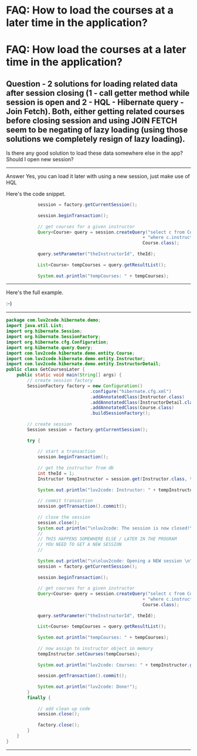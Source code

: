 # FAQ: How to load the courses at a later time in the application?
# FAQ: How load the courses at a later time in the application?

## Question - 2 solutions for loading related data after session closing (1 - call getter method while session is open and 2 - HQL - Hibernate query - Join Fetch). Both, either getting related courses before closing session and using JOIN FETCH seem to be negating of lazy loading (using those solutions we completely resign of lazy loading).

Is there any good solution to load these data somewhere else in the app? Should I open new session?

---

Answer
Yes, you can load it later with using a new session, just make use of HQL

Here's the code snippet.
```java
            session = factory.getCurrentSession();
            
            session.beginTransaction();
            
            // get courses for a given instructor
            Query<Course> query = session.createQuery("select c from Course c "
                                                    + "where c.instructor.id=:theInstructorId",    
                                                    Course.class);
            
            query.setParameter("theInstructorId", theId);
            
            List<Course> tempCourses = query.getResultList();
            
            System.out.println("tempCourses: " + tempCourses);
```
---

Here's the full example. 

:-)

---
```java
package com.luv2code.hibernate.demo;
import java.util.List;
import org.hibernate.Session;
import org.hibernate.SessionFactory;
import org.hibernate.cfg.Configuration;
import org.hibernate.query.Query;
import com.luv2code.hibernate.demo.entity.Course;
import com.luv2code.hibernate.demo.entity.Instructor;
import com.luv2code.hibernate.demo.entity.InstructorDetail;
public class GetCoursesLater {
    public static void main(String[] args) {
        // create session factory
        SessionFactory factory = new Configuration()
                                .configure("hibernate.cfg.xml")
                                .addAnnotatedClass(Instructor.class)
                                .addAnnotatedClass(InstructorDetail.class)
                                .addAnnotatedClass(Course.class)
                                .buildSessionFactory();
        
        // create session
        Session session = factory.getCurrentSession();
        
        try {            
            
            // start a transaction
            session.beginTransaction();
                        
            // get the instructor from db
            int theId = 1;
            Instructor tempInstructor = session.get(Instructor.class, theId);                    
            
            System.out.println("luv2code: Instructor: " + tempInstructor);    
            
            // commit transaction
            session.getTransaction().commit();
            
            // close the session
            session.close();
            System.out.println("\nluv2code: The session is now closed!\n");
            //
            // THIS HAPPENS SOMEWHERE ELSE / LATER IN THE PROGRAM
            // YOU NEED TO GET A NEW SESSION
            //
            
            System.out.println("\n\nluv2code: Opening a NEW session \n");
            session = factory.getCurrentSession();
            
            session.beginTransaction();
            
            // get courses for a given instructor
            Query<Course> query = session.createQuery("select c from Course c "
                                                    + "where c.instructor.id=:theInstructorId",    
                                                    Course.class);
            
            query.setParameter("theInstructorId", theId);
            
            List<Course> tempCourses = query.getResultList();
            
            System.out.println("tempCourses: " + tempCourses);
            
            // now assign to instructor object in memory
            tempInstructor.setCourses(tempCourses);
            
            System.out.println("luv2code: Courses: " + tempInstructor.getCourses());
            
            session.getTransaction().commit();
            
            System.out.println("luv2code: Done!");
        }
        finally {
            
            // add clean up code
            session.close();
            
            factory.close();
        }
    }
}
```
---
